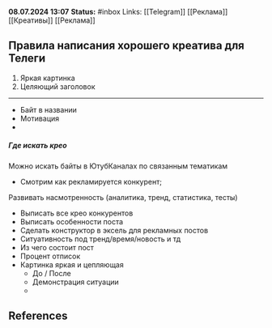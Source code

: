 **08.07.2024 13:07**
**Status:** #inbox 
Links: [[Telegram]] [[Реклама]] [[Креативы]] [[Реклама]]

## Правила написания хорошего креатива для Телеги

1. Яркая картинка
2. Целяющий заголовок

---
- Байт в названии
- Мотивация
- 
##### Где искать крео
Можно искать байты в ЮтубКаналах по связанным тематикам

- Смотрим как рекламируется конкурент;

Развивать насмотренность (аналитика, тренд, статистика, тесты)
- Выписать все крео конкурентов
- Выписать особенности поста
- Сделать конструктор в эксель для рекламных постов
- Ситуативность под тренд/время/новость и тд
- Из чего состоит пост 
- Процент отписок
- Картинка яркая и цепляющая
	- До / После
	- Демонстрация ситуации
	- 

## References
 